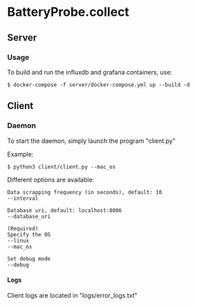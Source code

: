 # BatteryProbe.collect

## Server

### Usage
To build and run the influxdb and grafana containers, use:
```
$ docker-compose -f server/docker-compose.yml up --build -d
```

## Client

### Daemon

To start the daemon, simply launch the program "client.py"

Example:
``` 
$ python3 client/client.py --mac_os 
``` 

Different options are available: 
``` 
Data scrapping frequency (in seconds), default: 10
--interval

Database uri, default: localhost:8086
--database_uri

(Required)
Specify the OS
--linux
--mac_os

Set debug mode
--debug
``` 

#### Logs
Client logs are located in "logs/error_logs.txt"




